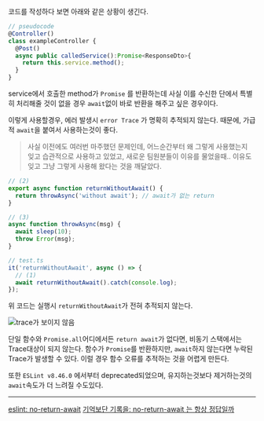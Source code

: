 코드를 작성하다 보면 아래와 같은 상황이 생긴다.
```ts
// pseudocode
@Controller()
class exampleController {
  @Post()
  async public calledService():Promise<ResponseDto>{
    return this.service.method();
  }
}
```
service에서 호출한 method가 `Promise` 를 반환하는데 사실 이를 수신한 단에서 특별히 처리해줄 것이 없을 경우 `await`없이 바로 반환을 해주고 싶은 경우이다.

이렇게 사용할경우, 에러 발생시 `error Trace` 가 명확히 추적되지 않는다. 때문에, 가급적 `await`을 붙여서 사용하는것이 좋다.
> 사실 이전에도 여러번 마주했던 문제인데, 어느순간부터 왜 그렇게 사용했는지 잊고 습관적으로 사용하고 있었고, 새로운 팀원분들이 이유를 물었을때.. 이유도 잊고 그냥 그렇게 사용해 왔다는 것을 깨달았다.

```ts
// (2)
export async function returnWithoutAwait() {
  return throwAsync('without await'); // await가 없는 return
}

// (3)
async function throwAsync(msg) {
  await sleep(10);
  throw Error(msg);
}

// test.ts
it('returnWithoutAwait', async () => {
  // (1)
  await returnWithoutAwait().catch(console.log);
});
```

위 코드는 실행시 `returnWithoutAwait`가 전혀 추적되지 않는다.

![trace가 보이지 않음](https://blog.kakaocdn.net/dn/E6Yvh/btrW6pBoJY9/0dNGFpIVoIYapBpKQNWAk0/img.png)

단일 함수와 `Promise.all`어디에서든 `return await`가 없다면, 비동기 스택에서는 Trace대상이 되지 않는다. 함수가 `Promise`를 반환하지만, `await`하지 않는다면 누락된 Trace가 발생할 수 있다. 이럴 경우 함수 오류를 추적하는 것을 어렵게 만든다.

또한 `ESLint v8.46.0` 에서부터 deprecated되었으며,  유지하는것보다 제거하는것의 `await`속도가 더 느려질 수도있다.



---
[eslint: no-return-await](https://eslint.org/docs/latest/rules/no-return-await)
[기억보단 기록을: no-return-await 는 항상 정답일까](https://jojoldu.tistory.com/699)